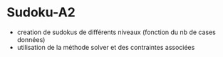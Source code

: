# Sudoku-A2

- creation de sudokus de différents niveaux (fonction du nb de cases données)
- utilisation de la méthode solver et des contraintes associées
